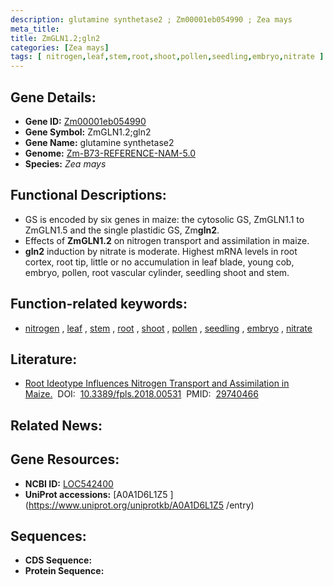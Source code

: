 ```yaml
---
description: glutamine synthetase2 ; Zm00001eb054990 ; Zea mays
meta_title:
title: ZmGLN1.2;gln2
categories: [Zea mays]
tags: [ nitrogen,leaf,stem,root,shoot,pollen,seedling,embryo,nitrate ]
---
```


## Gene Details:
- **Gene ID:**	[Zm00001eb054990](https://www.maizegdb.org/gene_center/gene/Zm00001eb054990)
- **Gene Symbol:** ZmGLN1.2;gln2
- **Gene Name:** glutamine synthetase2
- **Genome:** [Zm-B73-REFERENCE-NAM-5.0](https://www.maizegdb.org/genome/assembly/Zm-B73-REFERENCE-NAM-5.0)
- **Species:** *Zea mays*

## Functional Descriptions:
   - GS is encoded by six genes in maize: the cytosolic GS, ZmGLN1.1 to ZmGLN1.5 and the single plastidic GS, Zm**gln2**.
   - Effects of **ZmGLN1.2** on nitrogen transport and assimilation in maize.
   - **gln2** induction by nitrate is moderate. Highest mRNA levels in root cortex, root tip, little or no accumulation in leaf blade, young cob, embryo, pollen, root vascular cylinder, seedling shoot and stem.

## Function-related keywords:
- [nitrogen](/tags/nitrogen/)&nbsp;,&nbsp;[leaf](/tags/leaf/)&nbsp;,&nbsp;[stem](/tags/stem/)&nbsp;,&nbsp;[root](/tags/root/)&nbsp;,&nbsp;[shoot](/tags/shoot/)&nbsp;,&nbsp;[pollen](/tags/pollen/)&nbsp;,&nbsp;[seedling](/tags/seedling/)&nbsp;,&nbsp;[embryo](/tags/embryo/)&nbsp;,&nbsp;[nitrate](/tags/nitrate/)

## Literature:
   - [Root Ideotype Influences Nitrogen Transport and Assimilation in Maize.]( https://www.ncbi.nlm.nih.gov/pmc/articles/PMC5928562/)&nbsp;&nbsp;DOI:&nbsp;&nbsp;[10.3389/fpls.2018.00531](https://www.ncbi.nlm.nih.gov/pmc/articles/PMC5928562/)&nbsp;&nbsp;PMID:&nbsp;&nbsp;[29740466](https://pubmed.ncbi.nlm.nih.gov/29740466/)

## Related News:

## Gene Resources:
- **NCBI ID:**  [LOC542400](https://www.ncbi.nlm.nih.gov/gene/?term=LOC542400)
- **UniProt accessions:** [A0A1D6L1Z5 ](https://www.uniprot.org/uniprotkb/A0A1D6L1Z5 /entry)



## Sequences:
- **CDS Sequence:**
- **Protein Sequence:**

